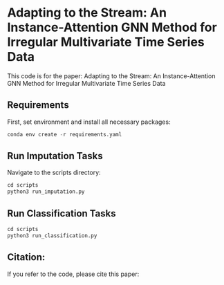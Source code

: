# Adapting to the Stream: An Instance-Attention GNN Method for Irregular Multivariate Time Series Data
This code is for the paper: Adapting to the Stream: An Instance-Attention GNN Method for Irregular Multivariate Time Series Data

## Requirements
First, set environment and install all necessary packages:
```python
conda env create -r requirements.yaml
```

## Run Imputation Tasks

Navigate to the scripts directory:
```python
cd scripts
python3 run_imputation.py
```

## Run Classification Tasks
```python
cd scripts
python3 run_classification.py
```

## Citation:
If you refer to the code, please cite this paper:
```

```
